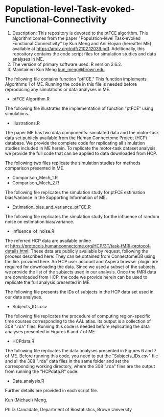 # Population-level-Task-evoked-Functional-Connectivity

1. Description: This repository is devoted to the ptFCE algorithm. This algorithm comes from the paper "Population-level Task-evoked Functional Connectivity" by Kun Meng and Ani Eloyan (hereafter ME) available at https://arxiv.org/pdf/2102.12039.pdf. Additionally, this repository contains the code script files for simulation studies and data analyses in ME.
2. The version of primary software used: R version 3.6.2.
3. Maintainer: Kun Meng <kun_meng@brown.edu>


The following file contains function "ptFCE." This function implements Algorithms 1 of ME. Running the code in this file is needed before reproducing any simulations or data analyses in ME.
* ptFCE Algorithm.R

The following file illustrates the implementation of function "ptFCE" using simulations.
* Illustrations.R


The paper ME has two data components: simulated data and the motor-task data set publicly available from the Human Connectome Project (HCP) database. We provide the complete code for replicating all simulation studies included in ME herein. To replicate the motor-task dataset analysis, we provide the full code that can be applied to data downloaded from HCP.


The following two files replicate the simulation studies for methods comparison presented in ME.
* Comparison_Mech_1.R
* Comparison_Mech_2.R

The following file replicates the simulation study for ptFCE estimation bias/variance in the Supporting Information of ME.
* Estimation_bias_and_variance_ptFCE.R

The following file replicates the simulation study for the influence of random noise on estimation bias/variance.
* Influence_of_noise.R


The referred HCP data are available online at https://protocols.humanconnectome.org/HCP/3T/task-fMRI-protocol-details.html. These data are publicly available by request, following the process described here: They can be obtained from ConnectomeDB using the link provided here. An HCP user account and Aspera browser plugin are required for downloading the data. Since we used a subset of the subjects, we provide the list of the subjects used in our analysis. Once the fMRI data are downloaded from HCP, the code we provide herein can be used to replicate the full analysis presented in ME.


The following file presents the IDs of subjects in the HCP data set used in our data analyses.
* Subjects_IDs.csv

The following file replicates the procedure of computing region-specific time courses corresponding to the AAL atlas. Its output is a collection of 308 ".rda" files. Running this code is needed before replicating the data analyses presented in Figures 6 and 7 of ME.
* HCPdata.R

The following file replicates the data analyses presented in Figures 6 and 7 of ME. Before running this code, you need to put the "Subjects_IDs.csv" file and all the 308 ".rda" data files in the same folder and set the corresponding working directory, where the 308 ".rda" files are the output from running the "HCPdata.R" code.
* Data_analysis.R

Further details are provided in each script file.


Kun (Michael) Meng,

Ph.D. Candidate, 
Department of Biostatistics, 
Brown University
